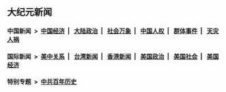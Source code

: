 ## 大纪元新闻

#### 中国新闻 &nbsp;>&nbsp; [中国经济](indexes/ncid283/README.md?03080045) &nbsp;| &nbsp; [大陆政治](indexes/ncid277/README.md?03080045) &nbsp;| &nbsp; [社会万象](indexes/ncid282/README.md?03080045) &nbsp;| &nbsp; [中国人权](indexes/ncid278/README.md?03080045) &nbsp;| &nbsp; [群体事件](indexes/ncid279/README.md?03080045) &nbsp;| &nbsp; [天灾人祸](indexes/ncid280/README.md?03080045)

#### 国际新闻 &nbsp;>&nbsp; [美中关系](indexes/nf1412576/README.md?03080045) &nbsp;| &nbsp; [台湾新闻](indexes/ncid1349361/README.md?03080045) &nbsp;| &nbsp; [香港新闻](indexes/ncid1349362/README.md?03080045) &nbsp;| &nbsp; [美国政治](indexes/ncid1078159/README.md?03080045) &nbsp;| &nbsp; [美国社会](indexes/ncid1078160/README.md?03080045) &nbsp;| &nbsp; [美国经济](indexes/ncid1078158/README.md?03080045)

#### 特别专题 &nbsp;>&nbsp; [中共百年历史](https://github.com/epoch-news/epoch-special/blob/master/README.md?03080045)  
